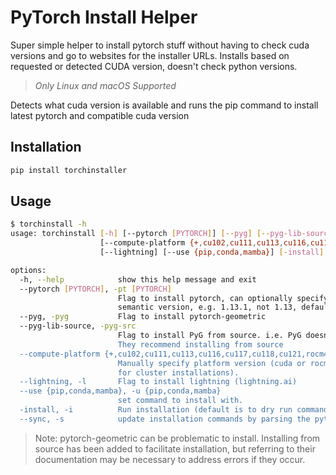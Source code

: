 # PyTorch Install Helper

Super simple helper to install pytorch stuff without having to check cuda versions and go to websites for the installer URLs.
Installs based on requested or detected CUDA version, doesn't check python versions.

> _Only Linux and macOS Supported_

Detects what cuda version is available and runs the pip command to install latest pytorch and compatible cuda version

## Installation

```bash
pip install torchinstaller
```

## Usage

```bash
$ torchinstall -h
usage: torchinstall [-h] [--pytorch [PYTORCH]] [--pyg] [--pyg-lib-source]
                    [--compute-platform {+,cu102,cu111,cu113,cu116,cu117,cu118,cu121,rocm4.0.1,rocm4.1,rocm4.2,rocm4.5.2,rocm5.1.1,rocm5.2,rocm5.4.2,rocm5.6,rocm5.7}]
                    [--lightning] [--use {pip,conda,mamba}] [-install] [--sync]

options:
  -h, --help            show this help message and exit
  --pytorch [PYTORCH], -pt [PYTORCH]
                        Flag to install pytorch, can optionally specify a desired version. Must be full
                        semantic version, e.g. 1.13.1, not 1.13, defaults to `latest`
  --pyg, -pyg           Flag to install pytorch-geometric
  --pyg-lib-source, -pyg-src
                        Flag to install PyG from source. i.e. PyG doesn't support wheels for M1/M2 macs.
                        They recommend installing from source
  --compute-platform {+,cu102,cu111,cu113,cu116,cu117,cu118,cu121,rocm4.0.1,rocm4.1,rocm4.2,rocm4.5.2,rocm5.1.1,rocm5.2,rocm5.4.2,rocm5.6,rocm5.7}, -c {+,cu102,cu111,cu113,cu116,cu117,cu118,cu121,rocm4.0.1,rocm4.1,rocm4.2,rocm4.5.2,rocm5.1.1,rocm5.2,rocm5.4.2,rocm5.6,rocm5.7}
                        Manually specify platform version (cuda or rocm) instead ofauto-detect (useful
                        for cluster installations).
  --lightning, -l       Flag to install lightning (lightning.ai)
  --use {pip,conda,mamba}, -u {pip,conda,mamba}
                        set command to install with.
  -install, -i          Run installation (default is to dry run commands)
  --sync, -s            update installation commands by parsing the pytorch website
```

> Note: pytorch-geometric can be problematic to install. Installing from source has been added to facilitate installation, but referring to their documentation may be necessary to address errors if they occur.

